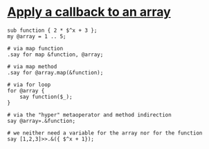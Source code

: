 [1]: http://rosettacode.org/wiki/Apply_a_callback_to_an_array

# [Apply a callback to an array][1]

```perl6
sub function { 2 * $^x + 3 };
my @array = 1 .. 5;
 
# via map function
.say for map &function, @array;
 
# via map method
.say for @array.map(&function);
 
# via for loop
for @array {
    say function($_);
}
 
# via the "hyper" metaoperator and method indirection
say @array».&function;
 
# we neither need a variable for the array nor for the function
say [1,2,3]>>.&({ $^x + 1});
 
```